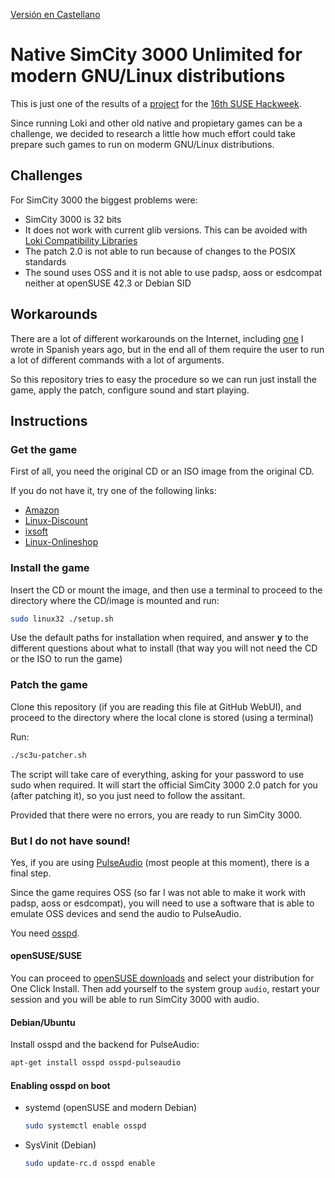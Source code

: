 [Versión en Castellano](README-ES.md)

# Native SimCity 3000 Unlimited for modern GNU/Linux distributions

This is just one of the results of a [project](https://hackweek.suse.com/16/projects/old-games-on-modern-linux) for the [16th SUSE Hackweek](https://hackweek.suse.com/16/projects).

Since running Loki and other old native and propietary games can be a challenge, we decided to research a little how much effort could take prepare such games to run on moderm GNU/Linux distributions.

## Challenges

For SimCity 3000 the biggest problems were:

- SimCity 3000 is 32 bits
- It does not work with current glib versions. This can be avoided with [Loki Compatibility Libraries](http://www.improbability.net/loki/)
- The patch 2.0 is not able to run because of changes to the POSIX standards
- The sound uses OSS and it is not able to use padsp, aoss or esdcompat neither at openSUSE 42.3 or Debian SID

## Workarounds

There are a lot of different workarounds on the Internet, including [one](https://www.juliogonzalez.es/como-ejecutar-simcity-3000-en-debian-i386-o-amd64/58) I wrote in Spanish years ago, but in the end all of them require the user to run a lot of different commands with a lot of arguments.

So this repository tries to easy the procedure so we can run just install the game, apply the patch, configure sound and start playing.

## Instructions


### Get the game

First of all, you need the original CD or an ISO image from the original CD.

If you do not have it, try one of the following links:

* [Amazon](https://www.amazon.com/s/ref=bl_sr_software?_encoding=UTF8&node=229534&field-brandtextbin=Loki%20Entertainment%20Software)
* [Linux-Discount](http://www.linux-discount.de/software/games/LokiSoft)
* [ixsoft](http://www.ixsoft.de/cgi-bin/web_store.cgi?ref=Catalogs/de/software-games-catalog.html)
* [Linux-Onlineshop](https://www.linux-onlineshop.de/index.php?page=categorie&cat=1&next_page=1) 

### Install the game

Insert the CD or mount the image, and then use a terminal to proceed to the directory where the CD/image is mounted and run:


```bash
sudo linux32 ./setup.sh
```

Use the default paths for installation when required, and answer **y** to the different questions about what to install (that way you will not need the CD or the ISO to run the game)

### Patch the game

Clone this repository (if you are reading this file at GitHub WebUI), and proceed to the directory where the local clone is stored (using a terminal)

Run:


```bash
./sc3u-patcher.sh
```

The script will take care of everything, asking for your password to use sudo when required. It will start the official SimCity 3000 2.0 patch for you (after patching it), so you just need to follow the assitant.

Provided that there were no errors, you are ready to run SimCity 3000.

### But I do not have sound!

Yes, if you are using [PulseAudio](https://www.freedesktop.org/wiki/Software/PulseAudio/) (most people at this moment), there is a final step.

Since the game requires OSS (so far I was not able to make it work with padsp, aoss or esdcompat), you will need to use a software that is able to emulate OSS devices and send the audio to PulseAudio.

You need [osspd](https://sourceforge.net/projects/osspd/).

#### openSUSE/SUSE

You can proceed to [openSUSE downloads](https://software.opensuse.org/download.html?project=home%3Ajuliogonzalez%3Abranches%3Ahome%3Aelvigia&package=ossp) and select your distribution for One Click Install. Then add yourself to the system group ```audio```, restart your session and you will be able to run SimCity 3000 with audio.

#### Debian/Ubuntu

Install osspd and the backend for PulseAudio:

```bash
apt-get install osspd osspd-pulseaudio
```

#### Enabling osspd on boot

* systemd (openSUSE and modern Debian)

  ```bash
  sudo systemctl enable osspd
  ```

* SysVinit (Debian)

  ```bash
  sudo update-rc.d osspd enable
  ```

